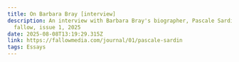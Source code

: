 ```yaml
---
title: On Barbara Bray [interview]
description: An interview with Barbara Bray's biographer, Pascale Sardin,
  fallow, issue 1, 2025
date: 2025-08-08T13:19:29.315Z
link: https://fallowmedia.com/journal/01/pascale-sardin
tags: Essays
---
```

